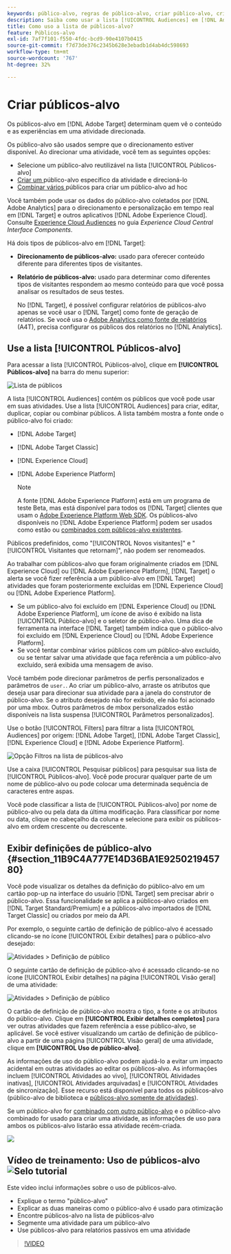 ```yaml
---
keywords: público-alvo, regras de público-alvo, criar público-alvo, criação de público-alvo, direcionamento de público-alvo, geração de relatório de público-alvo, relatar público-alvo, segmento, parâmetros de perfil personalizado, definição de público-alvo, lista de público-alvo
description: Saiba como usar a lista [!UICONTROL Audiences] em [!DNL Adobe Target].
title: Como uso a lista de públicos-alvo?
feature: Públicos-alvo
exl-id: 7af7f101-f550-4fdc-bcd9-90e4107b0415
source-git-commit: f7d73de376c2345b628e3ebadb1d4ab4dc598693
workflow-type: tm+mt
source-wordcount: '767'
ht-degree: 32%

---
```


# Criar públicos-alvo

Os públicos-alvo em [!DNL Adobe Target] determinam quem vê o conteúdo e as experiências em uma atividade direcionada.

Os público-alvo são usados sempre que o direcionamento estiver disponível. Ao direcionar uma atividade, você tem as seguintes opções:

* Selecione um público-alvo reutilizável na lista [!UICONTROL Públicos-alvo]
* [Criar um ](/help/c-target/creating-activity-only-audience.md) público-alvo específico da atividade e direcioná-lo
* [Combinar vários ](/help/c-target/combining-multiple-audiences.md#concept_A7386F1EA4394BD2AB72399C225981E5) públicos para criar um público-alvo ad hoc

Você também pode usar os dados do público-alvo coletados por [!DNL Adobe Analytics] para o direcionamento e personalização em tempo real em [!DNL Target] e outros aplicativos [!DNL Adobe Experience Cloud]. Consulte [Experience Cloud Audiences](https://experienceleague.adobe.com/docs/core-services/interface/audiences/audience-library.html?lang=pt-BR) no guia *Experience Cloud Central Interface Components*.

Há dois tipos de públicos-alvo em [!DNL Target]:

* **Direcionamento de públicos-alvo:** usado para oferecer conteúdo diferente para diferentes tipos de visitantes.
* **Relatório de públicos-alvo:** usado para determinar como diferentes tipos de visitantes respondem ao mesmo conteúdo para que você possa analisar os resultados de seus testes.

   No [!DNL Target], é possível configurar relatórios de públicos-alvo apenas se você usar o [!DNL Target] como fonte de geração de relatórios. Se você usa o [ Adobe Analytics como fonte de relatórios](/help/c-integrating-target-with-mac/a4t/a4t.md) (A4T), precisa configurar os públicos dos relatórios no [!DNL Analytics].

## Use a lista [!UICONTROL Públicos-alvo]

Para acessar a lista [!UICONTROL Públicos-alvo], clique em **[!UICONTROL Públicos-alvo]** na barra do menu superior:

![Lista de públicos](assets/audiences_list.png)

A lista [!UICONTROL Audiences] contém os públicos que você pode usar em suas atividades. Use a lista [!UICONTROL Audiences] para criar, editar, duplicar, copiar ou combinar públicos. A lista também mostra a fonte onde o público-alvo foi criado:

* [!DNL Adobe Target]
* [!DNL Adobe Target Classic]
* [!DNL Experience Cloud]
* [!DNL Adobe Experience Platform]

   >[!NOTE]
   >
   >A fonte [!DNL Adobe Experience Platform] está em um programa de teste Beta, mas está disponível para todos os [!DNL Target] clientes que usam o [Adobe Experience Platform Web SDK](/help/c-implementing-target/c-implementing-target-for-client-side-web/aep-web-sdk.md). Os públicos-alvo disponíveis no [!DNL Adobe Experience Platform] podem ser usados como estão ou [combinados com públicos-alvo existentes](/help/c-target/combining-multiple-audiences.md).

Públicos predefinidos, como &quot;[!UICONTROL Novos visitantes]&quot; e &quot;[!UICONTROL Visitantes que retornam]&quot;, não podem ser renomeados.

Ao trabalhar com públicos-alvo que foram originalmente criados em [!DNL Experience Cloud] ou [!DNL Adobe Experience Platform], [!DNL Target] o alerta se você fizer referência a um público-alvo em [!DNL Target] atividades que foram posteriormente excluídas em [!DNL Experience Cloud] ou [!DNL Adobe Experience Platform].

* Se um público-alvo foi excluído em [!DNL Experience Cloud] ou [!DNL Adobe Experience Platform], um ícone de aviso é exibido na lista [!UICONTROL Público-alvo] e o seletor de público-alvo. Uma dica de ferramenta na interface [!DNL Target] também indica que o público-alvo foi excluído em [!DNL Experience Cloud] ou [!DNL Adobe Experience Platform].
* Se você tentar combinar vários públicos com um público-alvo excluído, ou se tentar salvar uma atividade que faça referência a um público-alvo excluído, será exibida uma mensagem de aviso.

Você também pode direcionar parâmetros de perfis personalizados e parâmetros de `user.`. Ao criar um público-alvo, arraste os atributos que deseja usar para direcionar sua atividade para a janela do construtor de público-alvo. Se o atributo desejado não for exibido, ele não foi acionado por uma mbox. Outros parâmetros de mbox personalizados estão disponíveis na lista suspensa [!UICONTROL Parâmetros personalizados].

Use o botão [!UICONTROL Filters] para filtrar a lista [!UICONTROL Audiences] por origem: [!DNL Adobe Target], [!DNL Adobe Target Classic], [!DNL Experience Cloud] e [!DNL Adobe Experience Platform].

![Opção Filtros na   lista de públicos-alvo](assets/filters.png)

Use a caixa [!UICONTROL Pesquisar públicos] para pesquisar sua lista de [!UICONTROL Públicos-alvo]. Você pode procurar qualquer parte de um nome de público-alvo ou pode colocar uma determinada sequência de caracteres entre aspas.

Você pode classificar a lista de [!UICONTROL Públicos-alvo] por nome de público-alvo ou pela data da última modificação. Para classificar por nome ou data, clique no cabeçalho da coluna e selecione para exibir os públicos-alvo em ordem crescente ou decrescente.

## Exibir definições de público-alvo {#section_11B9C4A777E14D36BA1E925021945780}

Você pode visualizar os detalhes da definição do público-alvo em um cartão pop-up na interface do usuário [!DNL Target] sem precisar abrir o público-alvo. Essa funcionalidade se aplica a públicos-alvo criados em [!DNL Target Standard/Premium] e a públicos-alvo importados de [!DNL Target Classic] ou criados por meio da API.

Por exemplo, o seguinte cartão de definição de público-alvo é acessado clicando-se no ícone [!UICONTROL Exibir detalhes] para o público-alvo desejado:

![Atividades > Definição de público](assets/audience_definition_list.png)

O seguinte cartão de definição de público-alvo é acessado clicando-se no ícone [!UICONTROL Exibir detalhes] na página [!UICONTROL Visão geral] de uma atividade:

![Atividades > Definição de público](assets/view-details-activity-overview.png)

O cartão de definição de público-alvo mostra o tipo, a fonte e os atributos do público-alvo. Clique em **[!UICONTROL Exibir detalhes completos]** para ver outras atividades que fazem referência a esse público-alvo, se aplicável. Se você estiver visualizando um cartão de definição de público-alvo a partir de uma página [!UICONTROL Visão geral] de uma atividade, clique em **[!UICONTROL Uso de público-alvo]**.

As informações de uso do público-alvo podem ajudá-lo a evitar um impacto acidental em outras atividades ao editar os públicos-alvo. As informações incluem [!UICONTROL Atividades ao vivo], [!UICONTROL Atividades inativas], [!UICONTROL Atividades arquivadas] e [!UICONTROL Atividades de sincronização]. Esse recurso está disponível para todos os públicos-alvo (público-alvo de biblioteca e  [públicos-alvo somente de atividades](/help/c-target/creating-activity-only-audience.md#concept_A6BADCF530ED4AE1852E677FEBE68483)).

Se um público-alvo for [combinado com outro público-alvo](/help/c-target/combining-multiple-audiences.md) e o público-alvo combinado for usado para criar uma atividade, as informações de uso para ambos os públicos-alvo listarão essa atividade recém-criada.

![](assets/audience_definition_list_usage.png)

<!--The following audience definition card is for an audience imported from the Adobe Experience Cloud. In this instance, the audience was imported from Adobe Audience Manager (AAM).

![Usage tab on Audience Definition card](assets/audience_definition_mc.png)

The following details are available for these imported audience types:

| Audience Type | Details |
|--- |--- |
|Mobile audience|Marketing Name, Vendor, and Model.<br>The `matches | does not match` operator displays instead of `equals | does not equal`<br>![Imported Mobile Audience](/help/c-target/c-audiences/assets/imported_mobile_audience.png).|
|Visitor-behavior audience|**user.categoryAffinity:** `categoryAffinity` with `FAVORITE` parameter.<br>![Imported Category Affinity](/help/c-target/c-audiences/assets/imported_category_affinity.png)<br>**Monitoring:** Monitoring service equals true.<br>**No Monitoring Service:** Monitoring service equals false.<br>![Imported Monitoring](/help/c-target/c-audiences/assets/imported_monitoring.png)|
|Audiences using the NOT operator|**Single Rule:** Target displays the audience in the format `[All Visitor AND [NOT [rule]`. Single NOT rule displays with AND with `AllVisitor` audience.<br>![Imported Not Audience](/help/c-target/c-audiences/assets/imported_not_audience.png)|

Keep the following points in mind as you work with imported audiences:

* Expression target audiences are no longer supported in Target Standard/Premium. 
* Target Standard/Premium does not support some deprecated audiences or has improved operators for ease of use. Because of this, the definition of an imported audience, although working as per definition, does not mean that same is now available for creation in the Standard/Premium interface. For example, Social Audiences are visible with their rules but Target Standard/Premium does not allow social audiences to be created.-->

## Vídeo de treinamento: Uso de públicos-alvo ![Selo tutorial](/help/assets/tutorial.png)

Este vídeo inclui informações sobre o uso de públicos-alvo.

* Explique o termo &quot;público-alvo&quot;
* Explicar as duas maneiras como o público-alvo é usado para otimização
* Encontre públicos-alvo na lista de públicos-alvo
* Segmente uma atividade para um público-alvo
* Use públicos-alvo para relatórios passivos em uma atividade

>[!VIDEO](https://video.tv.adobe.com/v/17398)
